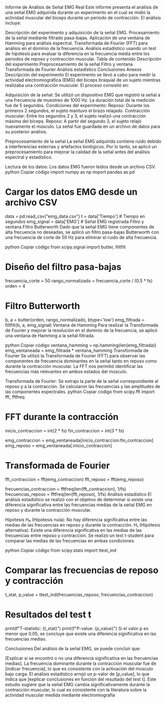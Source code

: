 Informe de Análisis de Señal EMG Real
Este informe presenta el análisis de una señal EMG adquirida durante un experimento en el cual se midió la actividad muscular del bíceps durante un periodo de contracción. El análisis incluye:

Descripción del experimento y adquisición de la señal EMG.
Procesamiento de la señal mediante filtrado pasa-bajas.
Aplicación de una ventana de Hamming para análisis espectral.
Transformada de Fourier (FFT) para análisis en el dominio de la frecuencia.
Análisis estadístico usando un test de hipótesis para evaluar la diferencia en la frecuencia media entre los periodos de reposo y contracción muscular.
Tabla de contenido
Descripción del experimento
Preprocesamiento de la señal
Filtro y ventana
Transformada de Fourier
Análisis estadístico
Conclusiones
Anexos
Descripción del experimento
El experimento se llevó a cabo para medir la actividad electromiográfica (EMG) del bíceps braquial de un sujeto mientras realizaba una contracción muscular. El proceso consistió en:

Adquisición de la señal: Se utilizó un dispositivo EMG que registró la señal a una frecuencia de muestreo de 1000 Hz. La duración total de la medición fue de 5 segundos.
Condiciones del experimento:
Reposo: Durante los primeros 2 segundos, el sujeto mantuvo el brazo relajado.
Contracción muscular: Entre los segundos 2 y 3, el sujeto realizó una contracción máxima del bíceps.
Reposo: A partir del segundo 3, el sujeto relajó nuevamente el músculo.
La señal fue guardada en un archivo de datos para su posterior análisis.

Preprocesamiento de la señal
La señal EMG adquirida contiene ruido debido a interferencias externas y artefactos biológicos. Por lo tanto, se aplicó un preprocesamiento para mejorar la calidad de la señal antes del análisis espectral y estadístico.

Lectura de los datos: Los datos EMG fueron leídos desde un archivo CSV.
python
Copiar código
import numpy as np
import pandas as pd

# Cargar los datos EMG desde un archivo CSV
data = pd.read_csv("emg_data.csv")
t = data['Tiempo']  # Tiempo en segundos
emg_signal = data['EMG']  # Señal EMG registrada
Filtro y ventana
Filtro Butterworth
Dado que la señal EMG tiene componentes de alta frecuencia no deseadas, se aplicó un filtro pasa-bajas Butterworth con una frecuencia de corte de 50 Hz para eliminar el ruido de alta frecuencia.

python
Copiar código
from scipy.signal import butter, filtfilt

# Diseño del filtro pasa-bajas
frecuencia_corte = 50
rango_normalizado = frecuencia_corte / (0.5 * fs)
orden = 4

# Filtro Butterworth
b, a = butter(orden, rango_normalizado, btype='low')
emg_filtrada = filtfilt(b, a, emg_signal)
Ventana de Hamming
Para realizar la Transformada de Fourier y mejorar la resolución en el dominio de la frecuencia, se aplicó una ventana de Hamming a la señal filtrada.

python
Copiar código
ventana_hamming = np.hamming(len(emg_filtrada))
emg_ventaneada = emg_filtrada * ventana_hamming
Transformada de Fourier
Se utilizó la Transformada de Fourier (FFT) para observar las componentes de frecuencia dominantes en la señal tanto en reposo como durante la contracción muscular. La FFT nos permitió identificar las frecuencias más relevantes en ambos estados del músculo.

Transformada de Fourier:
Se extrajo la parte de la señal correspondiente al reposo y a la contracción.
Se calcularon las frecuencias y las amplitudes de las componentes espectrales.
python
Copiar código
from scipy.fft import fft, fftfreq

# FFT durante la contracción
inicio_contraccion = int(2 * fs)
fin_contraccion = int(3 * fs)

emg_contraccion = emg_ventaneada[inicio_contraccion:fin_contraccion]
emg_reposo = emg_ventaneada[:inicio_contraccion]

# Transformada de Fourier
fft_contraccion = fft(emg_contraccion)
fft_reposo = fft(emg_reposo)

frecuencias_contraccion = fftfreq(len(fft_contraccion), 1/fs)
frecuencias_reposo = fftfreq(len(fft_reposo), 1/fs)
Análisis estadístico
El análisis estadístico se realizó con el objetivo de determinar si existe una diferencia significativa entre las frecuencias medias de la señal EMG en reposo y durante la contracción muscular.

Hipótesis
H₀ (Hipótesis nula): No hay diferencia significativa entre las medias de las frecuencias en reposo y durante la contracción.
H₁ (Hipótesis alternativa): Existe una diferencia significativa en las medias de las frecuencias entre reposo y contracción.
Se realizó un test t-student para comparar las medias de las frecuencias en ambas condiciones.

python
Copiar código
from scipy.stats import ttest_ind

# Comparar las frecuencias de reposo y contracción
t_stat, p_value = ttest_ind(frecuencias_reposo, frecuencias_contraccion)

# Resultados del test t
print(f"T-statistic: {t_stat}")
print(f"P-value: {p_value}")
Si el valor p es menor que 0.05, se concluye que existe una diferencia significativa en las frecuencias medias.

Conclusiones
Del análisis de la señal EMG, se puede concluir que:

[Explicar si se encontró o no una diferencia significativa en las frecuencias medias].
La frecuencia dominante durante la contracción muscular fue de [indicar frecuencia], lo que es consistente con la activación del músculo bajo carga.
El análisis estadístico arrojó un p-valor de [p_value], lo que indica que [explicar conclusiones en función del resultado del test t].
Este estudio sugiere que la señal EMG cambia significativamente durante la contracción muscular, lo cual es consistente con la literatura sobre la actividad muscular medida mediante electromiografía






